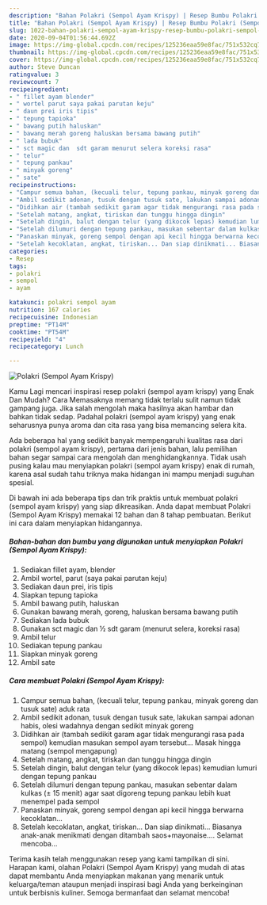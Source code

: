 ```yaml
---
description: "Bahan Polakri (Sempol Ayam Krispy) | Resep Bumbu Polakri (Sempol Ayam Krispy) Yang Enak Dan Mudah"
title: "Bahan Polakri (Sempol Ayam Krispy) | Resep Bumbu Polakri (Sempol Ayam Krispy) Yang Enak Dan Mudah"
slug: 1022-bahan-polakri-sempol-ayam-krispy-resep-bumbu-polakri-sempol-ayam-krispy-yang-enak-dan-mudah
date: 2020-09-04T01:56:44.692Z
image: https://img-global.cpcdn.com/recipes/125236eaa59e8fac/751x532cq70/polakri-sempol-ayam-krispy-foto-resep-utama.jpg
thumbnail: https://img-global.cpcdn.com/recipes/125236eaa59e8fac/751x532cq70/polakri-sempol-ayam-krispy-foto-resep-utama.jpg
cover: https://img-global.cpcdn.com/recipes/125236eaa59e8fac/751x532cq70/polakri-sempol-ayam-krispy-foto-resep-utama.jpg
author: Steve Duncan
ratingvalue: 3
reviewcount: 7
recipeingredient:
- " fillet ayam blender"
- " wortel parut saya pakai parutan keju"
- " daun prei iris tipis"
- " tepung tapioka"
- " bawang putih haluskan"
- " bawang merah goreng haluskan bersama bawang putih"
- " lada bubuk"
- " sct magic dan  sdt garam menurut selera koreksi rasa"
- " telur"
- " tepung pankau"
- " minyak goreng"
- " sate"
recipeinstructions:
- "Campur semua bahan, (kecuali telur, tepung pankau, minyak goreng dan tusuk sate) aduk rata"
- "Ambil sedikit adonan, tusuk dengan tusuk sate, lakukan sampai adonan habis, olesi wadahnya dengan sedikit minyak goreng"
- "Didihkan air (tambah sedikit garam agar tidak mengurangi rasa pada sempol) kemudian masukan sempol ayam tersebut... Masak hingga matang (sempol mengapung)"
- "Setelah matang, angkat, tiriskan dan tunggu hingga dingin"
- "Setelah dingin, balut dengan telur (yang dikocok lepas) kemudian lumuri dengan tepung pankau"
- "Setelah dilumuri dengan tepung pankau, masukan sebentar dalam kulkas (± 15 menit) agar saat digoreng tepung pankau lebih kuat menempel pada sempol"
- "Panaskan minyak, goreng sempol dengan api kecil hingga berwarna kecoklatan..."
- "Setelah kecoklatan, angkat, tiriskan... Dan siap dinikmati... Biasanya anak-anak menikmati dengan ditambah saos+mayonaise.... Selamat mencoba..."
categories:
- Resep
tags:
- polakri
- sempol
- ayam

katakunci: polakri sempol ayam 
nutrition: 167 calories
recipecuisine: Indonesian
preptime: "PT14M"
cooktime: "PT54M"
recipeyield: "4"
recipecategory: Lunch

---
```



![Polakri (Sempol Ayam Krispy)](https://img-global.cpcdn.com/recipes/125236eaa59e8fac/751x532cq70/polakri-sempol-ayam-krispy-foto-resep-utama.jpg)

Kamu Lagi mencari inspirasi resep polakri (sempol ayam krispy) yang Enak Dan Mudah? Cara Memasaknya memang tidak terlalu sulit namun tidak gampang juga. Jika salah mengolah maka hasilnya akan hambar dan bahkan tidak sedap. Padahal polakri (sempol ayam krispy) yang enak seharusnya punya aroma dan cita rasa yang bisa memancing selera kita.



Ada beberapa hal yang sedikit banyak mempengaruhi kualitas rasa dari polakri (sempol ayam krispy), pertama dari jenis bahan, lalu pemilihan bahan segar sampai cara mengolah dan menghidangkannya. Tidak usah pusing kalau mau menyiapkan polakri (sempol ayam krispy) enak di rumah, karena asal sudah tahu triknya maka hidangan ini mampu menjadi suguhan spesial.


Di bawah ini ada beberapa tips dan trik praktis untuk membuat polakri (sempol ayam krispy) yang siap dikreasikan. Anda dapat membuat Polakri (Sempol Ayam Krispy) memakai 12 bahan dan 8 tahap pembuatan. Berikut ini cara dalam menyiapkan hidangannya.

<!--inarticleads1-->

##### Bahan-bahan dan bumbu yang digunakan untuk menyiapkan Polakri (Sempol Ayam Krispy):

1. Sediakan  fillet ayam, blender
1. Ambil  wortel, parut (saya pakai parutan keju)
1. Sediakan  daun prei, iris tipis
1. Siapkan  tepung tapioka
1. Ambil  bawang putih, haluskan
1. Gunakan  bawang merah, goreng, haluskan bersama bawang putih
1. Sediakan  lada bubuk
1. Gunakan  sct magic dan ½ sdt garam (menurut selera, koreksi rasa)
1. Ambil  telur
1. Sediakan  tepung pankau
1. Siapkan  minyak goreng
1. Ambil  sate




<!--inarticleads2-->

##### Cara membuat Polakri (Sempol Ayam Krispy):

1. Campur semua bahan, (kecuali telur, tepung pankau, minyak goreng dan tusuk sate) aduk rata
1. Ambil sedikit adonan, tusuk dengan tusuk sate, lakukan sampai adonan habis, olesi wadahnya dengan sedikit minyak goreng
1. Didihkan air (tambah sedikit garam agar tidak mengurangi rasa pada sempol) kemudian masukan sempol ayam tersebut... Masak hingga matang (sempol mengapung)
1. Setelah matang, angkat, tiriskan dan tunggu hingga dingin
1. Setelah dingin, balut dengan telur (yang dikocok lepas) kemudian lumuri dengan tepung pankau
1. Setelah dilumuri dengan tepung pankau, masukan sebentar dalam kulkas (± 15 menit) agar saat digoreng tepung pankau lebih kuat menempel pada sempol
1. Panaskan minyak, goreng sempol dengan api kecil hingga berwarna kecoklatan...
1. Setelah kecoklatan, angkat, tiriskan... Dan siap dinikmati... Biasanya anak-anak menikmati dengan ditambah saos+mayonaise.... Selamat mencoba...




Terima kasih telah menggunakan resep yang kami tampilkan di sini. Harapan kami, olahan Polakri (Sempol Ayam Krispy) yang mudah di atas dapat membantu Anda menyiapkan makanan yang menarik untuk keluarga/teman ataupun menjadi inspirasi bagi Anda yang berkeinginan untuk berbisnis kuliner. Semoga bermanfaat dan selamat mencoba!
